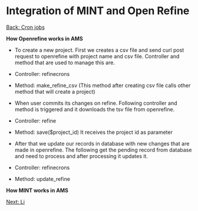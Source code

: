 Integration of MINT and Open Refine
===
[Back: Cron jobs](crons.md)

**How Openrefine works in AMS**

* To create a new project. First we creates a csv file and send curl post request to openrefine with project name and csv file. Controller and method that are used to manage this are.
 
 * Controller: refinecrons
 * Method:     make_refine_csv (This method after creating csv file calls other method that will create a project)

* When user commits its changes on refine. Following controller and method is triggered and it downloads the tsv file from openrefine.

 * Controller: refine
 * Method:     save($project_id) It receives the project id as parameter

* After that we update our records in database with new changes that are made in openrefine. The following get the pending record from database and need to process and after processing it updates it.

 * Controller: refinecrons
 * Method:     update_refine

**How MINT works in AMS**





[Next: Li](integration.md)